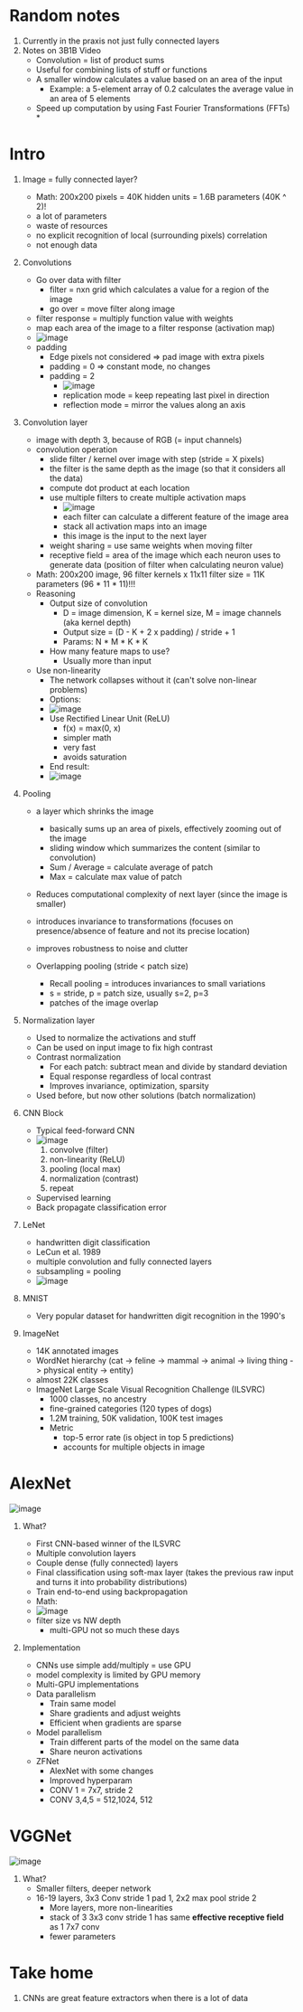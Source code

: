 # Random notes
1. Currently in the praxis not just fully connected layers
1. Notes on 3B1B Video
    - Convolution = list of product sums
    - Useful for combining lists of stuff or functions
    - A smaller window calculates a value based on an area of the input
        * Example: a 5-element array of 0.2 calculates the average value in an area of 5 elements
    - Speed up computation by using Fast Fourier Transformations (FFTs)
        * 



# Intro
1. Image = fully connected layer?
    - Math: 200x200 pixels = 40K hidden units = 1.6B parameters (40K ^ 2)!
    - a lot of parameters
    - waste of resources
    - no explicit recognition of local (surrounding pixels) correlation
    - not enough data
1. Convolutions
    - Go over data with filter
        * filter = nxn grid which calculates a value for a region of the image
        * go over = move filter along image
    - filter response = multiply function value with weights
    - map each area of the image to a filter response (activation map)
    - ![image](convolution_filter.png)
    - padding
        * Edge pixels not considered => pad image with extra pixels
        * padding = 0 => constant mode, no changes
        * padding = 2
            + ![image](convolution_padding.png)
            + replication mode = keep repeating last pixel in direction
            + reflection mode = mirror the values along an axis

1. Convolution layer
    - image with depth 3, because of RGB (= input channels)
    - convolution operation
        * slide filter / kernel over image with step (stride = X pixels)
        * the filter is the same depth as the image (so that it considers all the data)
        * compute dot product at each location
        * use multiple filters to create multiple activation maps
            + ![image](convolution_activation_maps.png)
            + each filter can calculate a different feature of the image area
            + stack all activation maps into an image
            + this image is the input to the next layer
        * weight sharing = use same weights when moving filter
        * receptive field = area of the image which each neuron uses to generate data (position of filter when calculating neuron value)
    - Math: 200x200 image, 96 filter kernels x 11x11 filter size = 11K parameters (96 * 11 * 11)!!!
    - Reasoning
        * Output size of convolution
            + D = image dimension, K = kernel size, M = image channels (aka kernel depth)
            + Output size = (D - K + 2 x padding) / stride + 1
            + Params: N * M * K * K
        * How many feature maps to use?
            + Usually more than input
    - Use non-linearity
        * The network collapses without it (can't solve non-linear problems)
        * Options:
        * ![image](convolution_non_linearity.png)
        * Use Rectified Linear Unit (ReLU)
            + f(x) = max(0, x)
            + simpler math
            + very fast
            + avoids saturation
        * End result:
        * ![image](formula_convolution.png)

1. Pooling
    - a layer which shrinks the image
        * basically sums up an area of pixels, effectively zooming out of the image
        * sliding window which summarizes the content (similar to convolution)
        * Sum / Average = calculate average of patch
        * Max = calculate max value of patch
    - Reduces computational complexity of next layer (since the image is smaller)
    - introduces invariance to transformations (focuses on presence/absence of feature and not its precise location)
    - improves robustness to noise and clutter

    - Overlapping pooling (stride < patch size)
        * Recall pooling = introduces invariances to small variations
        * s = stride, p = patch size, usually s=2, p=3
        * patches of the image overlap

1. Normalization layer
    - Used to normalize the activations and stuff
    - Can be used on input image to fix high contrast
    - Contrast normalization
        * For each patch: subtract mean and divide by standard deviation
        * Equal response regardless of local contrast
        * Improves invariance, optimization, sparsity
    - Used before, but now other solutions (batch normalization)

1. CNN Block
    - Typical feed-forward CNN
    - ![image](convolution_cnn_block.png)
        1. convolve (filter)
        1. non-linearity (ReLU)
        1. pooling (local max)
        1. normalization (contrast)
        1. repeat
    - Supervised learning
    - Back propagate classification error

1. LeNet
    - handwritten digit classification
    - LeCun et al. 1989
    - multiple convolution and fully connected layers
    - subsampling = pooling
    - ![image](LeNet.png)

1. MNIST
    - Very popular dataset for handwritten digit recognition in the 1990's

1. ImageNet
    - 14K annotated images
    - WordNet hierarchy (cat -> feline -> mammal -> animal -> living thing -> physical entity -> entity)
    - almost 22K classes
    - ImageNet Large Scale Visual Recognition Challenge (ILSVRC)
        * 1000 classes, no ancestry
        * fine-grained categories (120 types of dogs)
        * 1.2M training, 50K validation, 100K test images
        * Metric
            + top-5 error rate (is object in top 5 predictions)
            + accounts for multiple objects in image



# AlexNet
![image](AlexNet.png)
1. What?
    - First CNN-based winner of the ILSVRC
    - Multiple convolution layers
    - Couple dense (fully connected) layers
    - Final classification using soft-max layer (takes the previous raw input and turns it into probability distributions)
    - Train end-to-end using backpropagation
    - Math:
    - ![image](AlexNet_math.png)
    - filter size vs NW depth
        * multi-GPU not so much these days

1. Implementation
    - CNNs use simple add/multiply = use GPU
    - model complexity is limited by GPU memory
    - Multi-GPU implementations
    - Data parallelism
        * Train same model
        * Share gradients and adjust weights
        * Efficient when gradients are sparse
    - Model parallelism
        * Train different parts of the model on the same data
        * Share neuron activations
    - ZFNet
        * AlexNet with some changes
        * Improved hyperparam
        * CONV 1 = 7x7, stride 2
        * CONV 3,4,5 = 512,1024, 512



# VGGNet
![image](VGGNet.png)
1. What?
    - Smaller filters, deeper network
    - 16-19 layers, 3x3 Conv stride 1 pad 1, 2x2 max pool stride 2
        * More layers, more non-linearities
        * stack of 3 3x3 conv stride 1 has same **effective receptive field** as 1 7x7 conv
        * fewer parameters



# Take home
1. CNNs are great feature extractors when there is a lot of data
